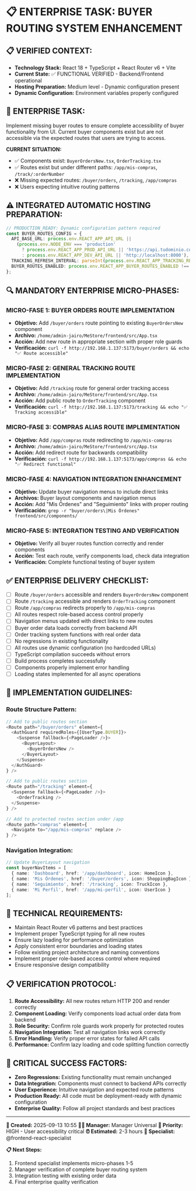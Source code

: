 # 📋 ENTERPRISE TASK: BUYER ROUTING SYSTEM ENHANCEMENT

## 📋 VERIFIED CONTEXT:
- **Technology Stack:** React 18 + TypeScript + React Router v6 + Vite
- **Current State:** ✅ FUNCTIONAL VERIFIED - Backend/Frontend operational
- **Hosting Preparation:** Medium level - Dynamic configuration present
- **Dynamic Configuration:** Environment variables properly configured

## 🎯 ENTERPRISE TASK:
Implement missing buyer routes to ensure complete accessibility of buyer functionality from UI. Current buyer components exist but are not accessible via the expected routes that users are trying to access.

**CURRENT SITUATION:**
- ✅ Components exist: `BuyerOrdersNew.tsx`, `OrderTracking.tsx`
- ✅ Routes exist but under different paths: `/app/mis-compras`, `/track/:orderNumber`
- ❌ Missing expected routes: `/buyer/orders`, `/tracking`, `/app/compras`
- ❌ Users expecting intuitive routing patterns

## ⚠️ INTEGRATED AUTOMATIC HOSTING PREPARATION:
```typescript
// PRODUCTION_READY: Dynamic configuration pattern required
const BUYER_ROUTES_CONFIG = {
  API_BASE_URL: process.env.REACT_APP_API_URL ||
    (process.env.NODE_ENV === 'production'
      ? process.env.REACT_APP_PROD_API_URL || 'https://api.tudominio.com'
      : process.env.REACT_APP_DEV_API_URL || 'http://localhost:8000'),
  TRACKING_REFRESH_INTERVAL: parseInt(process.env.REACT_APP_TRACKING_REFRESH || '10000'),
  BUYER_ROUTES_ENABLED: process.env.REACT_APP_BUYER_ROUTES_ENABLED !== 'false'
};
```

## 🔍 MANDATORY ENTERPRISE MICRO-PHASES:

### **MICRO-FASE 1: BUYER ORDERS ROUTE IMPLEMENTATION**
- **Objetivo:** Add `/buyer/orders` route pointing to existing `BuyerOrdersNew` component
- **Archivo:** `/home/admin-jairo/MeStore/frontend/src/App.tsx`
- **Acción:** Add new route in appropriate section with proper role guards
- **Verificación:** `curl -f http://192.168.1.137:5173/buyer/orders && echo "✅ Route accessible"`

### **MICRO-FASE 2: GENERAL TRACKING ROUTE IMPLEMENTATION**
- **Objetivo:** Add `/tracking` route for general order tracking access
- **Archivo:** `/home/admin-jairo/MeStore/frontend/src/App.tsx`
- **Acción:** Add public route to `OrderTracking` component
- **Verificación:** `curl -f http://192.168.1.137:5173/tracking && echo "✅ Tracking accessible"`

### **MICRO-FASE 3: COMPRAS ALIAS ROUTE IMPLEMENTATION**
- **Objetivo:** Add `/app/compras` route redirecting to `/app/mis-compras`
- **Archivo:** `/home/admin-jairo/MeStore/frontend/src/App.tsx`
- **Acción:** Add redirect route for backwards compatibility
- **Verificación:** `curl -f http://192.168.1.137:5173/app/compras && echo "✅ Redirect functional"`

### **MICRO-FASE 4: NAVIGATION INTEGRATION ENHANCEMENT**
- **Objetivo:** Update buyer navigation menus to include direct links
- **Archivos:** Buyer layout components and navigation menus
- **Acción:** Add "Mis Órdenes" and "Seguimiento" links with proper routing
- **Verificación:** `grep -r "buyer/orders\|Mis Órdenes" frontend/src/components/`

### **MICRO-FASE 5: INTEGRATION TESTING AND VERIFICATION**
- **Objetivo:** Verify all buyer routes function correctly and render components
- **Acción:** Test each route, verify components load, check data integration
- **Verificación:** Complete functional testing of buyer system

## ✅ ENTERPRISE DELIVERY CHECKLIST:
- [ ] Route `/buyer/orders` accessible and renders `BuyerOrdersNew` component
- [ ] Route `/tracking` accessible and renders `OrderTracking` component
- [ ] Route `/app/compras` redirects properly to `/app/mis-compras`
- [ ] All routes respect role-based access control properly
- [ ] Navigation menus updated with direct links to new routes
- [ ] Buyer order data loads correctly from backend API
- [ ] Order tracking system functions with real order data
- [ ] No regressions in existing functionality
- [ ] All routes use dynamic configuration (no hardcoded URLs)
- [ ] TypeScript compilation succeeds without errors
- [ ] Build process completes successfully
- [ ] Components properly implement error handling
- [ ] Loading states implemented for all async operations

## 🚀 IMPLEMENTATION GUIDELINES:

### **Route Structure Pattern:**
```typescript
// Add to public routes section
<Route path="/buyer/orders" element={
  <AuthGuard requiredRoles={[UserType.BUYER]}>
    <Suspense fallback={<PageLoader />}>
      <BuyerLayout>
        <BuyerOrdersNew />
      </BuyerLayout>
    </Suspense>
  </AuthGuard>
} />

// Add to public routes section
<Route path="/tracking" element={
  <Suspense fallback={<PageLoader />}>
    <OrderTracking />
  </Suspense>
} />

// Add to protected routes section under /app
<Route path="compras" element={
  <Navigate to="/app/mis-compras" replace />
} />
```

### **Navigation Integration:**
```typescript
// Update BuyerLayout navigation
const buyerNavItems = [
  { name: 'Dashboard', href: '/app/dashboard', icon: HomeIcon },
  { name: 'Mis Órdenes', href: '/buyer/orders', icon: ShoppingBagIcon },
  { name: 'Seguimiento', href: '/tracking', icon: TruckIcon },
  { name: 'Mi Perfil', href: '/app/mi-perfil', icon: UserIcon }
];
```

## 🔧 TECHNICAL REQUIREMENTS:
- Maintain React Router v6 patterns and best practices
- Implement proper TypeScript typing for all new routes
- Ensure lazy loading for performance optimization
- Apply consistent error boundaries and loading states
- Follow existing project architecture and naming conventions
- Implement proper role-based access control where required
- Ensure responsive design compatibility

## 📋 VERIFICATION PROTOCOL:
1. **Route Accessibility:** All new routes return HTTP 200 and render correctly
2. **Component Loading:** Verify components load actual order data from backend
3. **Role Security:** Confirm role guards work properly for protected routes
4. **Navigation Integration:** Test all navigation links work correctly
5. **Error Handling:** Verify proper error states for failed API calls
6. **Performance:** Confirm lazy loading and code splitting function correctly

## 🚨 CRITICAL SUCCESS FACTORS:
- **Zero Regressions:** Existing functionality must remain unchanged
- **Data Integration:** Components must connect to backend APIs correctly
- **User Experience:** Intuitive navigation and expected route patterns
- **Production Ready:** All code must be deployment-ready with dynamic configuration
- **Enterprise Quality:** Follow all project standards and best practices

---

**📅 Created:** 2025-09-13 10:55
**👨‍💼 Manager:** Manager Universal
**🎯 Priority:** HIGH - User accessibility critical
**⏰ Estimated:** 2-3 hours
**🔧 Specialist:** @frontend-react-specialist

**📋 Next Steps:**
1. Frontend specialist implements micro-phases 1-5
2. Manager verification of complete buyer routing system
3. Integration testing with existing order data
4. Final enterprise quality verification